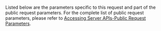 Listed below are the parameters specific to this request and part of the public request parameters. For the complete list of public request parameters, please refer to [Accessing Server APIs-Public Request Parameters](9781#2_1).


